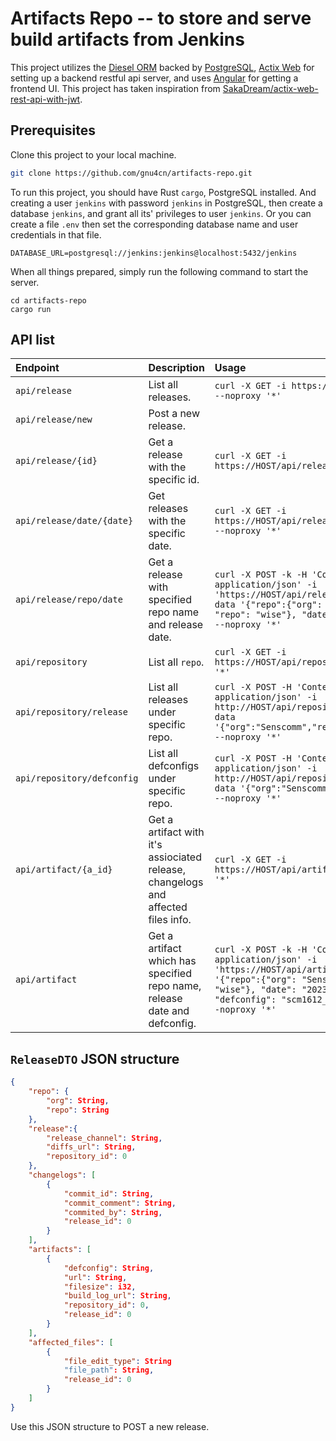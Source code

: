 # Artifacts Repo -- to store and serve build artifacts from Jenkins

This project utilizes the [Diesel ORM](https://diesel.rs) backed by [PostgreSQL](https://www.postgresql.org/), [Actix Web](https://actix.rs) for setting up a backend restful api server, and uses [Angular](https://angular.io) for getting a frontend UI. This project has taken inspiration from [SakaDream/actix-web-rest-api-with-jwt](https://github.com/SakaDream/actix-web-rest-api-with-jwt).

## Prerequisites

Clone this project to your local machine.

```bash
git clone https://github.com/gnu4cn/artifacts-repo.git
```

To run this project, you should have Rust `cargo`, PostgreSQL installed. And creating a user `jenkins` with password `jenkins` in PostgreSQL, then create a database `jenkins`, and grant all its' privileges to user `jenkins`. Or you can create a file `.env` then set the corresponding database name and user credentials in that file.

```env
DATABASE_URL=postgresql://jenkins:jenkins@localhost:5432/jenkins
```

When all things prepared, simply run the following command to start the server.

```console
cd artifacts-repo
cargo run
```

## API list

| Endpoint | Description | Usage |
| :-- | :-- | :-- |
| `api/release` | List all releases. | `curl -X GET -i https://HOST/api/release --noproxy '*'`|
| `api/release/new` | Post a new release. | |
| `api/release/{id}` | Get a release with the specific id. | `curl -X GET -i https://HOST/api/release/1 --noproxy '*'` |
| `api/release/date/{date}` | Get releases with the specific date. | `curl -X GET -i https://HOST/api/release/date/2023-08-23 --noproxy '*'` |
| `api/release/repo/date` | Get a release with specified repo name and release date. | `curl -X POST -k -H 'Content-Type: application/json' -i 'https://HOST/api/release/repo/date' --data '{"repo":{"org": "Senscomm", "repo": "wise"}, "date": "2023-08-29"}' --noproxy '*'` |
| `api/repository` | List all `repo`. | `curl -X GET -i https://HOST/api/repository --noproxy '*'` |
| `api/repository/release` | List all releases under specific repo. | `curl -X POST -H 'Content-Type: application/json' -i http://HOST/api/repository/release --data '{"org":"Senscomm","repo":"taihu_wise"}' --noproxy '*'` |
| `api/repository/defconfig` | List all defconfigs under specific repo. | `curl -X POST -H 'Content-Type: application/json' -i http://HOST/api/repository/defconfig --data '{"org":"Senscomm","repo":"wise"}' --noproxy '*'` |
| `api/artifact/{a_id}` | Get a artifact with it's assiociated release, changelogs and affected files info. | `curl -X GET -i https://HOST/api/artifact/2 --noproxy '*'` |
| `api/artifact` | Get a artifact which has specified repo name, release date and defconfig. | `curl -X POST -k -H 'Content-Type: application/json' -i 'https://HOST/api/artifact' --data '{"repo":{"org": "Senscomm", "repo": "wise"}, "date": "2023-08-29", "defconfig": "scm1612_ate_defconfig"}' --noproxy '*'` |


## `ReleaseDTO` JSON structure

```json
{
    "repo": {
        "org": String,
        "repo": String
    },
    "release":{
        "release_channel": String,
        "diffs_url": String,
        "repository_id": 0
    },
    "changelogs": [
        {
            "commit_id": String,
            "commit_comment": String,
            "commited_by": String,
            "release_id": 0
        }
    ],
    "artifacts": [
        {
            "defconfig": String,
            "url": String,
            "filesize": i32,
            "build_log_url": String,
            "repository_id": 0,
            "release_id": 0
        }
    ],
    "affected_files": [
        {
            "file_edit_type": String
            "file_path": String,
            "release_id": 0
        }
    ]
}
```

Use this JSON structure to POST a new release.
